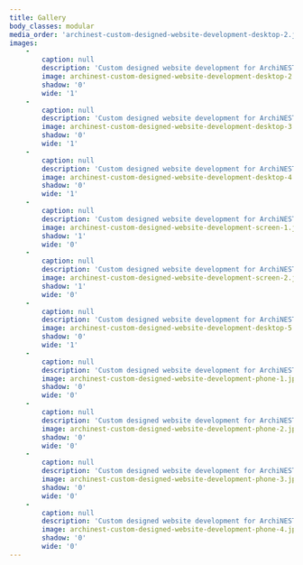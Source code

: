 ```yaml
---
title: Gallery
body_classes: modular
media_order: 'archinest-custom-designed-website-development-desktop-2.jpg,archinest-custom-designed-website-development-desktop-3.jpg,archinest-custom-designed-website-development-desktop-4.jpg,archinest-custom-designed-website-development-desktop-5.jpg,archinest-custom-designed-website-development-phone-1.jpg,archinest-custom-designed-website-development-phone-2.jpg,archinest-custom-designed-website-development-phone-3.jpg,archinest-custom-designed-website-development-phone-4.jpg,archinest-custom-designed-website-development-screen-1.jpg,archinest-custom-designed-website-development-screen-2.jpg'
images:
    -
        caption: null
        description: 'Custom designed website development for ArchiNEST Home page on desktop'
        image: archinest-custom-designed-website-development-desktop-2.jpg
        shadow: '0'
        wide: '1'
    -
        caption: null
        description: 'Custom designed website development for ArchiNEST Gallery page on desktop'
        image: archinest-custom-designed-website-development-desktop-3.jpg
        shadow: '0'
        wide: '1'
    -
        caption: null
        description: 'Custom designed website development for ArchiNEST Gallery single page on desktop'
        image: archinest-custom-designed-website-development-desktop-4.jpg
        shadow: '0'
        wide: '1'
    -
        caption: null
        description: 'Custom designed website development for ArchiNEST Gallery page screen'
        image: archinest-custom-designed-website-development-screen-1.jpg
        shadow: '1'
        wide: '0'
    -
        caption: null
        description: 'Custom designed website development for ArchiNEST Gallery single page screen'
        image: archinest-custom-designed-website-development-screen-2.jpg
        shadow: '1'
        wide: '0'
    -
        caption: null
        description: 'Custom designed website development for ArchiNEST Gallery single page on desktop'
        image: archinest-custom-designed-website-development-desktop-5.jpg
        shadow: '0'
        wide: '1'
    -
        caption: null
        description: 'Custom designed website development for ArchiNEST Home page on phone'
        image: archinest-custom-designed-website-development-phone-1.jpg
        shadow: '0'
        wide: '0'
    -
        caption: null
        description: 'Custom designed website development for ArchiNEST Home page on phone'
        image: archinest-custom-designed-website-development-phone-2.jpg
        shadow: '0'
        wide: '0'
    -
        caption: null
        description: 'Custom designed website development for ArchiNEST Gallery single page on phone'
        image: archinest-custom-designed-website-development-phone-3.jpg
        shadow: '0'
        wide: '0'
    -
        caption: null
        description: 'Custom designed website development for ArchiNEST Gallery single page on phone'
        image: archinest-custom-designed-website-development-phone-4.jpg
        shadow: '0'
        wide: '0'
---
```


